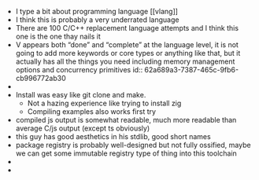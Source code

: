 - I type a bit about programming language [[vlang]]
- I think this is probably a very underrated language
- There are 100 C/C++ replacement language attempts and I think this one is the one thay nails it
- V appears both “done” and “complete” at the language level, it is not going to add more keywords or core types or anything like that, but it actually has all the things you need including memory management options and concurrency primitives
  id:: 62a689a3-7387-465c-9fb6-cb996772ab30
-
- Install was easy like git clone and make.
	- Not a hazing experience like trying to install zig
	- Compiling examples also works first try
- compiled js output is somewhat readable, much more readable than average C/js output (except ts obviously)
- this guy has good aesthetics in his stdlib, good short names
- package registry is probably well-designed but not fully ossified, maybe we can get some immutable registry type of thing into this toolchain
-
-